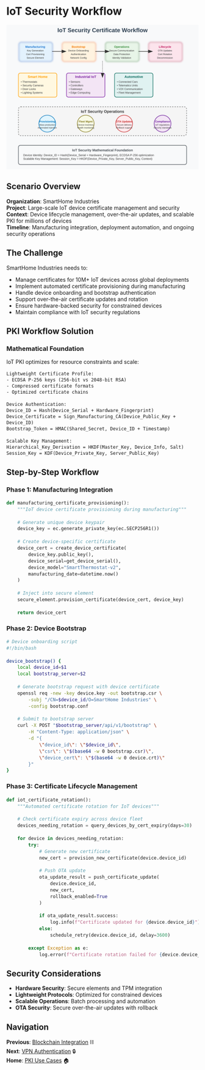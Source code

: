 # IoT Security Workflow

![IoT Security Workflow](workflow.svg)

## Scenario Overview

**Organization**: SmartHome Industries  
**Project**: Large-scale IoT device certificate management and security  
**Context**: Device lifecycle management, over-the-air updates, and scalable PKI for millions of devices  
**Timeline**: Manufacturing integration, deployment automation, and ongoing security operations

## The Challenge

SmartHome Industries needs to:
- Manage certificates for 10M+ IoT devices across global deployments
- Implement automated certificate provisioning during manufacturing
- Handle device onboarding and bootstrap authentication
- Support over-the-air certificate updates and rotation
- Ensure hardware-backed security for constrained devices
- Maintain compliance with IoT security regulations

## PKI Workflow Solution

### Mathematical Foundation

IoT PKI optimizes for resource constraints and scale:

```
Lightweight Certificate Profile:
- ECDSA P-256 keys (256-bit vs 2048-bit RSA)
- Compressed certificate formats
- Optimized certificate chains

Device Authentication:
Device_ID = Hash(Device_Serial + Hardware_Fingerprint)
Device_Certificate = Sign_Manufacturing_CA(Device_Public_Key + Device_ID)
Bootstrap_Token = HMAC(Shared_Secret, Device_ID + Timestamp)

Scalable Key Management:
Hierarchical_Key_Derivation = HKDF(Master_Key, Device_Info, Salt)
Session_Key = KDF(Device_Private_Key, Server_Public_Key)
```

## Step-by-Step Workflow

### Phase 1: Manufacturing Integration

```python
def manufacturing_certificate_provisioning():
    """IoT device certificate provisioning during manufacturing"""
    
    # Generate unique device keypair
    device_key = ec.generate_private_key(ec.SECP256R1())
    
    # Create device-specific certificate
    device_cert = create_device_certificate(
        device_key.public_key(),
        device_serial=get_device_serial(),
        device_model="SmartThermostat-v2",
        manufacturing_date=datetime.now()
    )
    
    # Inject into secure element
    secure_element.provision_certificate(device_cert, device_key)
    
    return device_cert
```

### Phase 2: Device Bootstrap

```bash
# Device onboarding script
#!/bin/bash

device_bootstrap() {
    local device_id=$1
    local bootstrap_server=$2
    
    # Generate bootstrap request with device certificate
    openssl req -new -key device.key -out bootstrap.csr \
        -subj "/CN=$device_id/O=SmartHome Industries" \
        -config bootstrap.conf
    
    # Submit to bootstrap server
    curl -X POST "$bootstrap_server/api/v1/bootstrap" \
        -H "Content-Type: application/json" \
        -d "{
            \"device_id\": \"$device_id\",
            \"csr\": \"$(base64 -w 0 bootstrap.csr)\",
            \"device_cert\": \"$(base64 -w 0 device.crt)\"
        }"
}
```

### Phase 3: Certificate Lifecycle Management

```python
def iot_certificate_rotation():
    """Automated certificate rotation for IoT devices"""
    
    # Check certificate expiry across device fleet
    devices_needing_rotation = query_devices_by_cert_expiry(days=30)
    
    for device in devices_needing_rotation:
        try:
            # Generate new certificate
            new_cert = provision_new_certificate(device.device_id)
            
            # Push OTA update
            ota_update_result = push_certificate_update(
                device.device_id, 
                new_cert,
                rollback_enabled=True
            )
            
            if ota_update_result.success:
                log.info(f"Certificate updated for {device.device_id}")
            else:
                schedule_retry(device.device_id, delay=3600)
                
        except Exception as e:
            log.error(f"Certificate rotation failed for {device.device_id}: {e}")
```

## Security Considerations

- **Hardware Security**: Secure elements and TPM integration
- **Lightweight Protocols**: Optimized for constrained devices
- **Scalable Operations**: Batch processing and automation
- **OTA Security**: Secure over-the-air updates with rollback

## Navigation

**Previous**: [Blockchain Integration](../09-blockchain-integration/README.md) ⛓️  
**Next**: [VPN Authentication](../11-vpn-authentication/README.md) 🔒  
**Home**: [PKI Use Cases](../README.md) 🏠